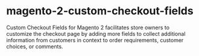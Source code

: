 # magento-2-custom-checkout-fields
Custom Checkout Fields for Magento 2 facilitates store owners to customize the checkout page by adding more fields to collect additional information from customers in context to order requirements, customer choices, or comments. 
